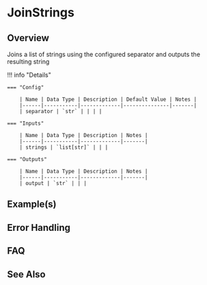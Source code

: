 # JoinStrings

## Overview

Joins a list of strings using the configured separator and outputs the resulting string

!!! info "Details"

    === "Config"

        | Name | Data Type | Description | Default Value | Notes |
        |------|-----------|-------------|---------------|-------|
        | separator | `str` | | | |

    === "Inputs"

        | Name | Data Type | Description | Notes |
        |------|-----------|-------------|-------|
        | strings | `list[str]` | | |

    === "Outputs"

        | Name | Data Type | Description | Notes |
        |------|-----------|-------------|-------|
        | output | `str` | | |

## Example(s)

## Error Handling

## FAQ

## See Also

